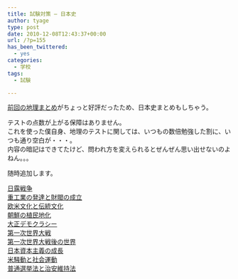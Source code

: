 ```yaml
---
title: 試験対策 – 日本史
author: tyage
type: post
date: 2010-12-08T12:43:37+00:00
url: /?p=155
has_been_twittered:
  - yes
categories:
  - 学校
tags:
  - 試験

---
```

<p><a href="http://tyage.sakura.ne.jp/blog/?p=145">前回の地理まとめ</a>がちょっと好評だったため、日本史まとめもしちゃう。</p>
<p>テストの点数が上がる保障はありません。<br />
これを使った僕自身、地理のテストに関しては、いつもの数倍勉強した割に、いつも通り空白が・・・。<br />
内容の暗記はできてたけど、問われ方を変えられるとぜんぜん思い出せないのよねん。。。</p>
<p>随時追加します。</p>
<p><a href="http://tyage.sakura.ne.jp/dev/study/view?id=100">日露戦争</a><br />
<a href="http://tyage.sakura.ne.jp/dev/study/view?id=104">重工業の発達と財閥の成立</a><br />
<a href="http://tyage.sakura.ne.jp/dev/study/view?id=107">欧米文化と伝統文化</a><br />
<a href="http://tyage.sakura.ne.jp/dev/study/view?id=109">朝鮮の植民地化</a><br />
<a href="http://tyage.sakura.ne.jp/dev/study/view?id=110">大正デモクラシー</a><br />
<a href="http://tyage.sakura.ne.jp/dev/study/view?id=129">第一次世界大戦</a><br />
<a href="http://tyage.sakura.ne.jp/dev/study/view?id=134">第一次世界大戦後の世界</a><br />
<a href="http://tyage.sakura.ne.jp/dev/study/view?id=136">日本資本主義の成長</a><br />
<a href="http://tyage.sakura.ne.jp/dev/study/view?id=137">米騒動と社会運動</a><br />
<a href="http://tyage.sakura.ne.jp/dev/study/view?id=138">普通選挙法と治安維持法</a></p>
